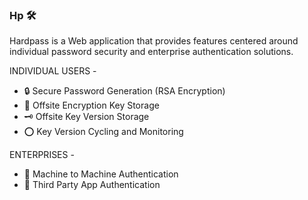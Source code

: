 ### **Hp** 🛠️

Hardpass is a Web application that provides features centered around individual password security and enterprise authentication solutions.

INDIVIDUAL USERS -

- 🔒 Secure Password Generation (RSA Encryption)
- 🔑 Offsite Encryption Key Storage
- 🗝️ Offsite Key Version Storage
- ⭕ Key Version Cycling and Monitoring

ENTERPRISES -

- 👾 Machine to Machine Authentication
- 🚧 Third Party App Authentication

